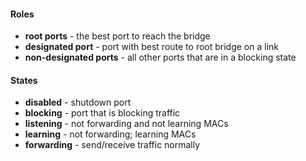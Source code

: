 #### Roles
- **root ports** - the best port to reach the bridge
- **designated port** - port with best route to root bridge on a link
- **non-designated ports** - all other ports that are in a blocking state
#### States
- **disabled** - shutdown port
- **blocking** - port that is blocking traffic
- **listening** - not forwarding and not learning MACs
- **learning** - not forwarding; learning MACs
- **forwarding** - send/receive traffic normally